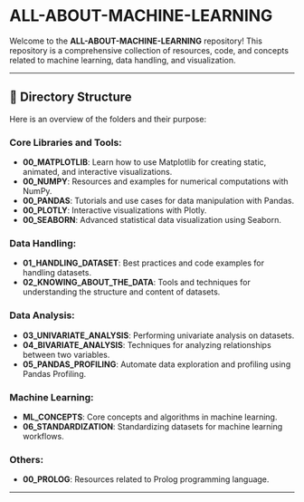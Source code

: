 # ALL-ABOUT-MACHINE-LEARNING

Welcome to the **ALL-ABOUT-MACHINE-LEARNING** repository! This repository is a comprehensive collection of resources, code, and concepts related to machine learning, data handling, and visualization.

---

## 📂 Directory Structure

Here is an overview of the folders and their purpose:

### Core Libraries and Tools:

- **00_MATPLOTLIB**: Learn how to use Matplotlib for creating static, animated, and interactive visualizations.
- **00_NUMPY**: Resources and examples for numerical computations with NumPy.
- **00_PANDAS**: Tutorials and use cases for data manipulation with Pandas.
- **00_PLOTLY**: Interactive visualizations with Plotly.
- **00_SEABORN**: Advanced statistical data visualization using Seaborn.

### Data Handling:

- **01_HANDLING_DATASET**: Best practices and code examples for handling datasets.
- **02_KNOWING_ABOUT_THE_DATA**: Tools and techniques for understanding the structure and content of datasets.

### Data Analysis:

- **03_UNIVARIATE_ANALYSIS**: Performing univariate analysis on datasets.
- **04_BIVARIATE_ANALYSIS**: Techniques for analyzing relationships between two variables.
- **05_PANDAS_PROFILING**: Automate data exploration and profiling using Pandas Profiling.

### Machine Learning:

- **ML_CONCEPTS**: Core concepts and algorithms in machine learning.
- **06_STANDARDIZATION**: Standardizing datasets for machine learning workflows.

### Others:

- **00_PROLOG**: Resources related to Prolog programming language.

---
